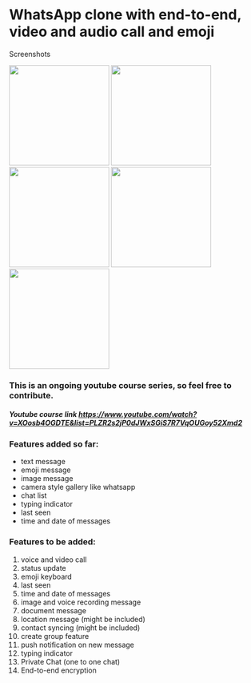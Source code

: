 # WhatsApp clone with end-to-end, video and audio call and emoji

Screenshots

<p float="left">
  <img src="https://user-images.githubusercontent.com/15949588/119636320-6ea31a80-be0c-11eb-9374-74928de4fd33.jpeg" width="200" />
  <img src="https://user-images.githubusercontent.com/15949588/119636323-6fd44780-be0c-11eb-9d49-a10ced5bdec2.jpeg" width="200" /> 
  <img src="https://user-images.githubusercontent.com/15949588/119636330-706cde00-be0c-11eb-9190-0bba102c16a0.jpeg" width="200" />
  <img src="https://user-images.githubusercontent.com/15949588/119636335-719e0b00-be0c-11eb-8611-ac8d625abe9a.jpeg" width="200" />
  <img src="https://user-images.githubusercontent.com/15949588/119637225-5a135200-be0d-11eb-861a-bdb1a76c7c07.PNG" width="200" />
</p>

### This is an ongoing youtube course series, so feel free to contribute.
##### Youtube course link  https://www.youtube.com/watch?v=XOosb4OGDTE&list=PLZR2s2jP0dJWxSGiS7R7VqOUGoy52Xmd2
### Features added so far:
*  text message
*  emoji message
*  image message
*  camera style gallery like whatsapp
*  chat list
*  typing indicator
*  last seen 
*  time and date of messages

### Features to be added:

1. voice and video call
2. status update
3. emoji keyboard
4. last seen
5. time and date of messages
6. image and voice recording message
7. document message
8. location message (might be included)
9. contact syncing (might be included)
10. create group feature
11. push notification on new message
12. typing indicator
13. Private Chat (one to one chat)
14. End-to-end encryption


